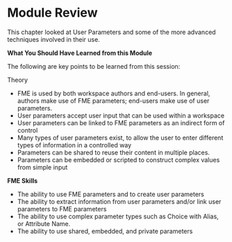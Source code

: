 # Module Review

This chapter looked at User Parameters and some of the more advanced techniques involved in their use.

**What You Should Have Learned from this Module**

The following are key points to be learned from this session:

Theory

- FME is used by both workspace authors and end-users. In general, authors make use of FME parameters; end-users make use of user parameters.
- User parameters accept user input that can be used within a workspace
- User parameters can be linked to FME parameters as an indirect form of control
- Many types of user parameters exist, to allow the user to enter different types of information in a controlled way
- Parameters can be shared to reuse their content in multiple places.
- Parameters can be embedded or scripted to construct complex values from simple input

**FME Skills**

- The ability to use FME parameters and to create user parameters
- The ability to extract information from user parameters and/or link user parameters to FME parameters
- The ability to use complex parameter types such as Choice with Alias, or Attribute Name.
- The ability to use shared, embedded, and private parameters